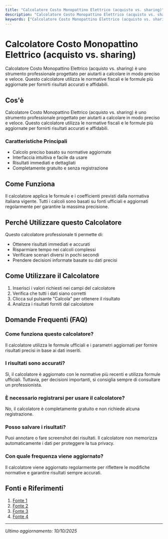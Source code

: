 ```yaml
---
title: "Calcolatore Costo Monopattino Elettrico (acquisto vs. sharing)"
description: "Calcolatore Costo Monopattino Elettrico (acquisto vs. sharing) è uno strumento professionale progettato per aiutarti a calcolare in modo preciso e veloce. Questo calcolatore utilizza le normative fiscali e le formule più aggiornate per fornirti risultati accurati e affidabili."
keywords: ["Calcolatore Costo Monopattino Elettrico (acquisto vs. sharing)", "calcolatore", "calcolo online"]
---
```


# Calcolatore Costo Monopattino Elettrico (acquisto vs. sharing)

Calcolatore Costo Monopattino Elettrico (acquisto vs. sharing) è uno strumento professionale progettato per aiutarti a calcolare in modo preciso e veloce. Questo calcolatore utilizza le normative fiscali e le formule più aggiornate per fornirti risultati accurati e affidabili.

## Cos'è

Calcolatore Costo Monopattino Elettrico (acquisto vs. sharing) è uno strumento professionale progettato per aiutarti a calcolare in modo preciso e veloce. Questo calcolatore utilizza le normative fiscali e le formule più aggiornate per fornirti risultati accurati e affidabili.

### Caratteristiche Principali

- Calcolo preciso basato su normative aggiornate
- Interfaccia intuitiva e facile da usare
- Risultati immediati e dettagliati
- Completamente gratuito e senza registrazione

## Come Funziona

Il calcolatore applica le formule e i coefficienti previsti dalla normativa italiana vigente. Tutti i calcoli sono basati su fonti ufficiali e aggiornati regolarmente per garantire la massima precisione.

## Perché Utilizzare questo Calcolatore

Questo calcolatore professionale ti permette di:

- Ottenere risultati immediati e accurati
- Risparmiare tempo nei calcoli complessi
- Verificare scenari diversi in pochi secondi
- Prendere decisioni informate basate su dati precisi

## Come Utilizzare il Calcolatore

1. Inserisci i valori richiesti nei campi del calcolatore
2. Verifica che tutti i dati siano corretti
3. Clicca sul pulsante "Calcola" per ottenere il risultato
4. Analizza i risultati forniti dal calcolatore

## Domande Frequenti (FAQ)

### Come funziona questo calcolatore?

Il calcolatore utilizza le formule ufficiali e i parametri aggiornati per fornire risultati precisi in base ai dati inseriti.

### I risultati sono accurati?

Sì, il calcolatore è aggiornato con le normative più recenti e utilizza formule ufficiali. Tuttavia, per decisioni importanti, si consiglia sempre di consultare un professionista.

### È necessario registrarsi per usare il calcolatore?

No, il calcolatore è completamente gratuito e non richiede alcuna registrazione.

### Posso salvare i risultati?

Puoi annotare o fare screenshot dei risultati. Il calcolatore non memorizza automaticamente i dati per proteggere la tua privacy.

### Con quale frequenza viene aggiornato?

Il calcolatore viene aggiornato regolarmente per riflettere le modifiche normative e garantire risultati sempre accurati.

## Fonti e Riferimenti

1. [Fonte 1](https://streetbooster.it/blog/Sharing-o-monopattino-elettrico-di-proprieta-la-domanda-delle-domande)
2. [Fonte 2](https://www.economyup.it/mobilita/sharing-mobility/monopattini-elettrici-in-sharing-quanto-costano-ecco-tutte-le-tariffe-in-italia/)
3. [Fonte 3](https://mpermoney.com/pianificazione-gestione-del-denaro/monopattini-elettrici-sharing-vantaggi-regole/)
4. [Fonte 4](https://www.altroconsumo.it/auto-e-moto/monopattini-elettrici/news/tariffe-monopattini-sharing-milano)

---

*Ultimo aggiornamento: 10/10/2025*
